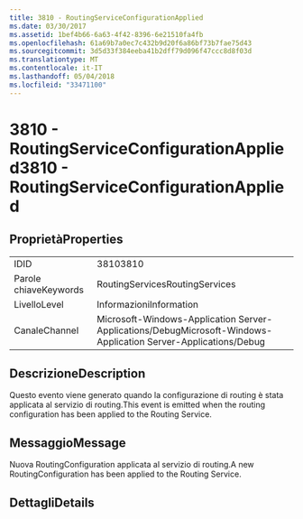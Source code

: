 ```yaml
---
title: 3810 - RoutingServiceConfigurationApplied
ms.date: 03/30/2017
ms.assetid: 1bef4b66-6a63-4f42-8396-6e21510fa4fb
ms.openlocfilehash: 61a69b7a0ec7c432b9d20f6a86bf73b7fae75d43
ms.sourcegitcommit: 3d5d33f384eeba41b2dff79d096f47ccc8d8f03d
ms.translationtype: MT
ms.contentlocale: it-IT
ms.lasthandoff: 05/04/2018
ms.locfileid: "33471100"
---
```

# <a name="3810---routingserviceconfigurationapplied"></a><span data-ttu-id="a3645-102">3810 - RoutingServiceConfigurationApplied</span><span class="sxs-lookup"><span data-stu-id="a3645-102">3810 - RoutingServiceConfigurationApplied</span></span>
## <a name="properties"></a><span data-ttu-id="a3645-103">Proprietà</span><span class="sxs-lookup"><span data-stu-id="a3645-103">Properties</span></span>  
  
|||  
|-|-|  
|<span data-ttu-id="a3645-104">ID</span><span class="sxs-lookup"><span data-stu-id="a3645-104">ID</span></span>|<span data-ttu-id="a3645-105">3810</span><span class="sxs-lookup"><span data-stu-id="a3645-105">3810</span></span>|  
|<span data-ttu-id="a3645-106">Parole chiave</span><span class="sxs-lookup"><span data-stu-id="a3645-106">Keywords</span></span>|<span data-ttu-id="a3645-107">RoutingServices</span><span class="sxs-lookup"><span data-stu-id="a3645-107">RoutingServices</span></span>|  
|<span data-ttu-id="a3645-108">Livello</span><span class="sxs-lookup"><span data-stu-id="a3645-108">Level</span></span>|<span data-ttu-id="a3645-109">Informazioni</span><span class="sxs-lookup"><span data-stu-id="a3645-109">Information</span></span>|  
|<span data-ttu-id="a3645-110">Canale</span><span class="sxs-lookup"><span data-stu-id="a3645-110">Channel</span></span>|<span data-ttu-id="a3645-111">Microsoft-Windows-Application Server-Applications/Debug</span><span class="sxs-lookup"><span data-stu-id="a3645-111">Microsoft-Windows-Application Server-Applications/Debug</span></span>|  
  
## <a name="description"></a><span data-ttu-id="a3645-112">Descrizione</span><span class="sxs-lookup"><span data-stu-id="a3645-112">Description</span></span>  
 <span data-ttu-id="a3645-113">Questo evento viene generato quando la configurazione di routing è stata applicata al servizio di routing.</span><span class="sxs-lookup"><span data-stu-id="a3645-113">This event is emitted when the routing configuration has been applied to the Routing Service.</span></span>  
  
## <a name="message"></a><span data-ttu-id="a3645-114">Messaggio</span><span class="sxs-lookup"><span data-stu-id="a3645-114">Message</span></span>  
 <span data-ttu-id="a3645-115">Nuova RoutingConfiguration applicata al servizio di routing.</span><span class="sxs-lookup"><span data-stu-id="a3645-115">A new RoutingConfiguration has been applied to the Routing Service.</span></span>  
  
## <a name="details"></a><span data-ttu-id="a3645-116">Dettagli</span><span class="sxs-lookup"><span data-stu-id="a3645-116">Details</span></span>
